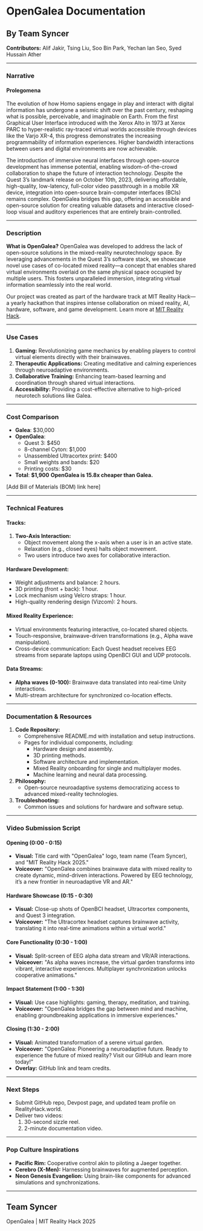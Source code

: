 # OpenGalea Documentation

## By Team Syncer
**Contributors:** Alif Jakir, Tsing Liu, Soo Bin Park, Yechan Ian Seo, Syed Hussain Ather

---

### Narrative

#### Prolegomena
The evolution of how Homo sapiens engage in play and interact with digital information has undergone a seismic shift over the past century, reshaping what is possible, perceivable, and imaginable on Earth. From the first Graphical User Interface introduced with the Xerox Alto in 1973 at Xerox PARC to hyper-realistic ray-traced virtual worlds accessible through devices like the Varjo XR-4, this progress demonstrates the increasing programmability of information experiences. Higher bandwidth interactions between users and digital environments are now achievable.

The introduction of immersive neural interfaces through open-source development has immense potential, enabling wisdom-of-the-crowd collaboration to shape the future of interaction technology. Despite the Quest 3’s landmark release on October 10th, 2023, delivering affordable, high-quality, low-latency, full-color video passthrough in a mobile XR device, integration into open-source brain-computer interfaces (BCIs) remains complex. OpenGalea bridges this gap, offering an accessible and open-source solution for creating valuable datasets and interactive closed-loop visual and auditory experiences that are entirely brain-controlled.

---

### Description
**What is OpenGalea?**
OpenGalea was developed to address the lack of open-source solutions in the mixed-reality neurotechnology space. By leveraging advancements in the Quest 3’s software stack, we showcase novel use cases of co-located mixed reality—a concept that enables shared virtual environments overlaid on the same physical space occupied by multiple users. This fosters unparalleled immersion, integrating virtual information seamlessly into the real world.

Our project was created as part of the hardware track at MIT Reality Hack—a yearly hackathon that inspires intense collaboration on mixed reality, AI, hardware, software, and game development. Learn more at [MIT Reality Hack](https://www.mitrealityhack.com/).

---

### Use Cases
1. **Gaming:** Revolutionizing game mechanics by enabling players to control virtual elements directly with their brainwaves.
2. **Therapeutic Applications:** Creating meditative and calming experiences through neuroadaptive environments.
3. **Collaborative Training:** Enhancing team-based learning and coordination through shared virtual interactions.
4. **Accessibility:** Providing a cost-effective alternative to high-priced neurotech solutions like Galea.

---

### Cost Comparison
- **Galea**: $30,000
- **OpenGalea**:
  - Quest 3: $450
  - 8-channel Cyton: $1,000
  - Unassembled Ultracortex print: $400
  - Small weights and bands: $20
  - Printing costs: $30
- **Total**: **$1,900**
**OpenGalea is 15.8x cheaper than Galea.**

[Add Bill of Materials (BOM) link here]

---

### Technical Features
#### Tracks:
1. **Two-Axis Interaction:**
   - Object movement along the x-axis when a user is in an active state.
   - Relaxation (e.g., closed eyes) halts object movement.
   - Two users introduce two axes for collaborative interaction.

#### Hardware Development:
- Weight adjustments and balance: 2 hours.
- 3D printing (front + back): 1 hour.
- Lock mechanism using Velcro straps: 1 hour.
- High-quality rendering design (Vizcom): 2 hours.

#### Mixed Reality Experience:
- Virtual environments featuring interactive, co-located shared objects.
- Touch-responsive, brainwave-driven transformations (e.g., Alpha wave manipulation).
- Cross-device communication: Each Quest headset receives EEG streams from separate laptops using OpenBCI GUI and UDP protocols.

#### Data Streams:
- **Alpha waves (0-100):** Brainwave data translated into real-time Unity interactions.
- Multi-stream architecture for synchronized co-location effects.

---

### Documentation & Resources
1. **Code Repository:**
   - Comprehensive README.md with installation and setup instructions.
   - Pages for individual components, including:
     - Hardware design and assembly.
     - 3D printing methods.
     - Software architecture and implementation.
     - Mixed Reality onboarding for single and multiplayer modes.
     - Machine learning and neural data processing.
2. **Philosophy:**
   - Open-source neuroadaptive systems democratizing access to advanced mixed-reality technologies.
3. **Troubleshooting:**
   - Common issues and solutions for hardware and software setup.

---

### Video Submission Script
#### Opening (0:00 - 0:15)
- **Visual:** Title card with "OpenGalea" logo, team name (Team Syncer), and "MIT Reality Hack 2025."
- **Voiceover:** "OpenGalea combines brainwave data with mixed reality to create dynamic, mind-driven interactions. Powered by EEG technology, it’s a new frontier in neuroadaptive VR and AR."

#### Hardware Showcase (0:15 - 0:30)
- **Visual:** Close-up shots of OpenBCI headset, Ultracortex components, and Quest 3 integration.
- **Voiceover:** "The Ultracortex headset captures brainwave activity, translating it into real-time animations within a virtual world."

#### Core Functionality (0:30 - 1:00)
- **Visual:** Split-screen of EEG alpha data stream and VR/AR interactions.
- **Voiceover:** "As alpha waves increase, the virtual garden transforms into vibrant, interactive experiences. Multiplayer synchronization unlocks cooperative animations."

#### Impact Statement (1:00 - 1:30)
- **Visual:** Use case highlights: gaming, therapy, meditation, and training.
- **Voiceover:** "OpenGalea bridges the gap between mind and machine, enabling groundbreaking applications in immersive experiences."

#### Closing (1:30 - 2:00)
- **Visual:** Animated transformation of a serene virtual garden.
- **Voiceover:** "OpenGalea: Pioneering a neuroadaptive future. Ready to experience the future of mixed reality? Visit our GitHub and learn more today!"
- **Overlay:** GitHub link and team credits.

---

### Next Steps
- Submit GitHub repo, Devpost page, and updated team profile on RealityHack.world.
- Deliver two videos:
  1. 30-second sizzle reel.
  2. 2-minute documentation video.

---

### Pop Culture Inspirations
- **Pacific Rim:** Cooperative control akin to piloting a Jaeger together.
- **Cerebro (X-Men):** Harnessing brainwaves for augmented perception.
- **Neon Genesis Evangelion:** Using brain-like components for advanced simulations and synchronizations.

---

## Team Syncer
OpenGalea | MIT Reality Hack 2025

